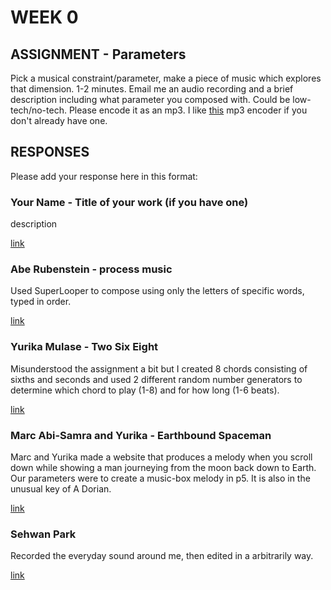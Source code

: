 # WEEK 0

## ASSIGNMENT - Parameters

Pick a musical constraint/parameter, make a piece of music which explores that dimension. 1-2 minutes. Email me an audio recording and a brief description including what parameter you composed with. Could be low-tech/no-tech. Please encode it as an mp3. I like [this](http://sourceforge.net/projects/xld/) mp3 encoder if you don't already have one.

## RESPONSES

Please add your response here in this format: 

### Your Name - Title of your work (if you have one)

description

[link](http://example.com)

### Abe Rubenstein - process music

Used SuperLooper to compose using only the letters of specific words, typed in order.

[link](http://itp.aberubenste.in/2015/02/process-music.html)

### Yurika Mulase - Two Six Eight 

Misunderstood the assignment a bit but I created 8 chords consisting of sixths and seconds and used 2 different random number generators to determine which chord to play (1-8) and for how long (1-6 beats). 

[link](http://www.yurikamulase.com/two-six-eight/)

### Marc Abi-Samra and Yurika - Earthbound Spaceman

Marc and Yurika made a website that produces a melody when you scroll down while showing a man journeying from the moon back down to Earth. Our parameters were to create a music-box melody in p5. It is also in the unusual key of A Dorian. 

[link](http://104.131.178.99:3000/home/)

### Sehwan Park

Recorded the everyday sound around me, then edited in a arbitrarily way.

[link](http://thinkingclay.com/index.php/week1_-sound-collage/)
